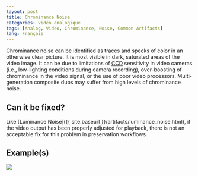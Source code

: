 ```yaml
---
layout: post
title: Chrominance Noise
categories: vidéo analogique
tags: [Analog, Video, Chrominance, Noise, Common Artifacts]
lang: Français
---
```


Chrominance noise can be identified as traces and specks of color in an otherwise clear picture. It is most visible in dark, saturated areas of the video image. It can be due to limitations of [CCD](http://en.wikipedia.org/wiki/Charge-coupled_device) sensitivity in video cameras (i.e., low-lighting conditions during camera recording), over-boosting of chrominance in the video signal, or the use of poor video processors. Multi-generation composite dubs may suffer from high levels of chrominance noise.

## Can it be fixed?

Like [Luminance Noise]({{ site.baseurl }}/artifacts/luminance_noise.html), if the video output has been properly adjusted for playback, there is not an acceptable fix for this problem in preservation workflows.

## Example(s)

<img src="{{ site.baseurl }}/images/ChromaNoise_Flat.jpg">
